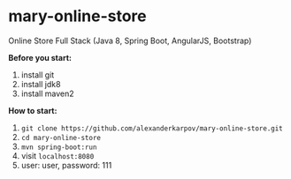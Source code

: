 # mary-online-store
Online Store Full Stack (Java 8, Spring Boot, AngularJS, Bootstrap)

**Before  you start:**
1. install git
2. install jdk8
3. install maven2


**How to start:**
1. ```git clone https://github.com/alexanderkarpov/mary-online-store.git```
2. ```cd mary-online-store```
3. ```mvn spring-boot:run```
4. visit ```localhost:8080```
5. user: user, password: 111